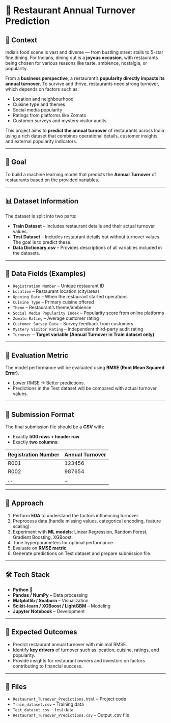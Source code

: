 # 🍴 Restaurant Annual Turnover Prediction  

## 📌 Context  
India’s food scene is vast and diverse — from bustling street stalls to 5-star fine dining. For Indians, dining out is a **joyous occasion**, with restaurants being chosen for various reasons like taste, ambience, nostalgia, or popularity.  

From a **business perspective**, a restaurant’s **popularity directly impacts its annual turnover**. To survive and thrive, restaurants need strong turnover, which depends on factors such as:  
- Location and neighbourhood  
- Cuisine type and themes  
- Social media popularity  
- Ratings from platforms like Zomato  
- Customer surveys and mystery visitor audits  

This project aims to **predict the annual turnover** of restaurants across India using a rich dataset that combines operational details, customer insights, and external popularity indicators.  

---

## 🎯 Goal  
To build a machine learning model that predicts the **Annual Turnover** of restaurants based on the provided variables.  

---

## 📊 Dataset Information  
The dataset is split into two parts:  

- **Train Dataset** – Includes restaurant details and their actual turnover values.  
- **Test Dataset** – Includes restaurant details but without turnover values. The goal is to predict these.  
- **Data Dictionary.csv** – Provides descriptions of all variables included in the datasets.  

---

## 📑 Data Fields (Examples)  
- `Registration Number` – Unique restaurant ID  
- `Location` – Restaurant location (city/area)  
- `Opening Date` – When the restaurant started operations  
- `Cuisine Type` – Primary cuisine offered  
- `Theme` – Restaurant’s theme/ambience  
- `Social Media Popularity Index` – Popularity score from online platforms  
- `Zomato Rating` – Average customer rating  
- `Customer Survey Data` – Survey feedback from customers  
- `Mystery Visitor Rating` – Independent third-party audit rating  
- `Turnover` – **Target variable (Annual Turnover in Train dataset only)**  

---

## 📌 Evaluation Metric  
The model performance will be evaluated using **RMSE (Root Mean Squared Error)**.  
- Lower RMSE → Better predictions.  
- Predictions in the Test dataset will be compared with actual turnover values.  

---

## 📂 Submission Format  
The final submission file should be a **CSV** with:  
- Exactly **500 rows + header row**  
- Exactly **two columns**:  

| Registration Number | Annual Turnover |
|---------------------|-----------------|
| R001                | 123456          |
| R002                | 987654          |
| ...                 | ...             |

---

## 🚀 Approach  
1. Perform **EDA** to understand the factors influencing turnover.  
2. Preprocess data (handle missing values, categorical encoding, feature scaling).  
3. Experiment with **ML models**: Linear Regression, Random Forest, Gradient Boosting, XGBoost.  
4. Tune hyperparameters for optimal performance.  
5. Evaluate on **RMSE metric**.  
6. Generate predictions on Test dataset and prepare submission file.  

---

## 🛠️ Tech Stack  
- **Python** 🐍  
- **Pandas / NumPy** – Data processing  
- **Matplotlib / Seaborn** – Visualization  
- **Scikit-learn / XGBoost / LightGBM** – Modeling  
- **Jupyter Notebook** – Development  

---

## 📌 Expected Outcomes  
- Predict restaurant annual turnover with minimal RMSE.  
- Identify **key drivers** of turnover such as location, cuisine, ratings, and popularity.  
- Provide insights for restaurant owners and investors on factors contributing to financial success.  

---

## 📁 Files
- `Restaurant_Turnover_Predictions.html` – Project code
- `Train_dataset.csv` – Training data
- `Test_dataset.csv` – Test data
- `Restaurant_Turnover_Predictions.csv` – Output .csv file
